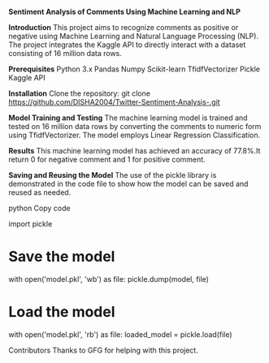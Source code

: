 **Sentiment Analysis of Comments Using Machine Learning and NLP**


**Introduction**
This project aims to recognize comments as positive or negative using Machine Learning and Natural Language Processing (NLP). The project integrates the Kaggle API to directly interact with a dataset consisting of 16 million data rows.

**Prerequisites**
Python 3.x
Pandas
Numpy
Scikit-learn
TfidfVectorizer
Pickle
Kaggle API

**Installation**
Clone the repository:
git clone https://github.com/DISHA2004/Twitter-Sentiment-Analysis-.git



**Model Training and Testing**
The machine learning model is trained and tested on 16 million data rows by converting the comments to numeric form using TfidfVectorizer. The model employs Linear Regression Classification.


**Results**
This machine learning model has achieved an accuracy of 77.8%.It return 0 for negative comment and 1 for positive comment.

**Saving and Reusing the Model**
The use of the pickle library is demonstrated in the code file to show how the model can be saved and reused as needed.

python
Copy code

import pickle

# Save the model
with open('model.pkl', 'wb') as file:
    pickle.dump(model, file)

# Load the model
with open('model.pkl', 'rb') as file:
    loaded_model = pickle.load(file)


Contributors
Thanks to GFG for helping with this project.
